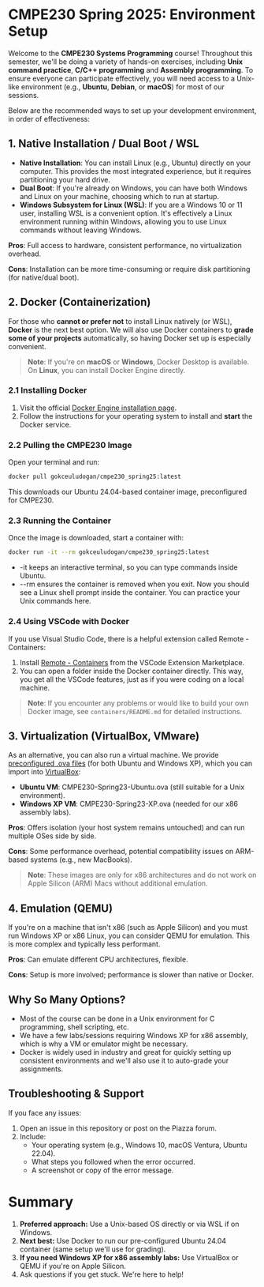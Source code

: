 # CMPE230 Spring 2025: Environment Setup

Welcome to the **CMPE230 Systems Programming** course! Throughout this semester, we'll be doing a variety of hands-on exercises, including **Unix command practice**, **C/C++ programming** and **Assembly programming**. To ensure everyone can participate effectively, you will need access to a Unix-like environment (e.g., **Ubuntu**, **Debian**, or **macOS**) for most of our sessions.

Below are the recommended ways to set up your development environment, in order of effectiveness:


## 1. Native Installation / Dual Boot / WSL
- **Native Installation**: You can install Linux (e.g., Ubuntu) directly on your computer. This provides the most integrated experience, but it requires partitioning your hard drive.
- **Dual Boot**: If you're already on Windows, you can have both Windows and Linux on your machine, choosing which to run at startup.
- **Windows Subsystem for Linux (WSL)**: If you are a Windows 10 or 11 user, installing WSL is a convenient option. It's effectively a Linux environment running within Windows, allowing you to use Linux commands without leaving Windows.

**Pros**: Full access to hardware, consistent performance, no virtualization overhead.  

**Cons**: Installation can be more time-consuming or require disk partitioning (for native/dual boot).



## 2. Docker (Containerization)
For those who **cannot or prefer not** to install Linux natively (or WSL), **Docker** is the next best option. We will also use Docker containers to **grade some of your projects** automatically, so having Docker set up is especially convenient.  

> **Note**: If you're on **macOS** or **Windows**, Docker Desktop is available. On **Linux**, you can install Docker Engine directly.

### 2.1 Installing Docker
1. Visit the official [Docker Engine installation page](https://docs.docker.com/engine/install/).
2. Follow the instructions for your operating system to install and **start** the Docker service.

### 2.2 Pulling the CMPE230 Image
Open your terminal and run:
```bash
docker pull gokceuludogan/cmpe230_spring25:latest
```
This downloads our Ubuntu 24.04-based container image, preconfigured for CMPE230.


### 2.3 Running the Container
Once the image is downloaded, start a container with:

```bash
docker run -it --rm gokceuludogan/cmpe230_spring25:latest
```
- -it keeps an interactive terminal, so you can type commands inside Ubuntu.
- --rm ensures the container is removed when you exit.
Now you should see a Linux shell prompt inside the container. You can practice your Unix commands here.



### 2.4 Using VSCode with Docker
If you use Visual Studio Code, there is a helpful extension called Remote - Containers:
1. Install [Remote - Containers](https://code.visualstudio.com/docs/devcontainers/containers) from the VSCode Extension Marketplace.
2. You can open a folder inside the Docker container directly. This way, you get all the VSCode features, just as if you were coding on a local machine. 

> **Note**: If you encounter any problems or would like to build your own Docker image, see `containers/README.md` for detailed instructions.


   
## 3. Virtualization (VirtualBox, VMware)
As an alternative, you can also run a virtual machine. We provide [preconfigured .ova files](https://zenodo.org/records/7654639) (for both Ubuntu and Windows XP), which you can import into [VirtualBox](https://www.virtualbox.org/):
- **Ubuntu VM**: CMPE230-Spring23-Ubuntu.ova (still suitable for a Unix environment).
- **Windows XP VM**: CMPE230-Spring23-XP.ova (needed for our x86 assembly labs).
  

**Pros**: Offers isolation (your host system remains untouched) and can run multiple OSes side by side.

**Cons**: Some performance overhead, potential compatibility issues on ARM-based systems (e.g., new MacBooks).

> **Note**: These images are only for x86 architectures and do not work on Apple Silicon (ARM) Macs without additional emulation.




## 4. Emulation (QEMU)
If you're on a machine that isn't x86 (such as Apple Silicon) and you must run Windows XP or x86 Linux, you can consider QEMU for emulation. This is more complex and typically less performant.

**Pros**: Can emulate different CPU architectures, flexible.

**Cons**: Setup is more involved; performance is slower than native or Docker.



## Why So Many Options?
* Most of the course can be done in a Unix environment for C programming, shell scripting, etc.
* We have a few labs/sessions requiring Windows XP for x86 assembly, which is why a VM or emulator might be necessary.
* Docker is widely used in industry and great for quickly setting up consistent environments and we'll also use it to auto-grade your assignments.


## Troubleshooting & Support
If you face any issues:
1. Open an issue in this repository or post on the Piazza forum. 
2. Include:
    * Your operating system (e.g., Windows 10, macOS Ventura, Ubuntu 22.04).
    * What steps you followed when the error occurred.
    * A screenshot or copy of the error message.


# Summary
1. **Preferred approach:** Use a Unix-based OS directly or via WSL if on Windows.
2. **Next best:** Use Docker to run our pre-configured Ubuntu 24.04 container (same setup we'll use for grading).
3. **If you need Windows XP for x86 assembly labs:** Use VirtualBox or QEMU if you're on Apple Silicon.
4. Ask questions if you get stuck. We're here to help!
 
